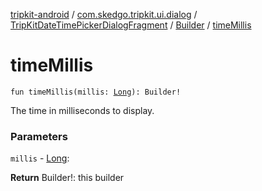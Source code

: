 [tripkit-android](../../../index.md) / [com.skedgo.tripkit.ui.dialog](../../index.md) / [TripKitDateTimePickerDialogFragment](../index.md) / [Builder](index.md) / [timeMillis](./time-millis.md)

# timeMillis

`fun timeMillis(millis: `[`Long`](https://kotlinlang.org/api/latest/jvm/stdlib/kotlin/-long/index.html)`): Builder!`

The time in milliseconds to display.

### Parameters

`millis` - [Long](https://kotlinlang.org/api/latest/jvm/stdlib/kotlin/-long/index.html):

**Return**
Builder!: this builder

